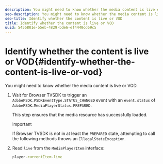 ```yaml
---
description: You might need to know whether the media content is live or VOD.
seo-description: You might need to know whether the media content is live or VOD.
seo-title: Identify whether the content is live or VOD
title: Identify whether the content is live or VOD
uuid: 5455801e-b5eb-4829-bde6-ef4440cd69c5
---
```


# Identify whether the content is live or VOD{#identify-whether-the-content-is-live-or-vod}

You might need to know whether the media content is live or VOD.

1. Wait for Browser TVSDK to trigger an `AdobePSDK.PSDKEventType.STATUS_CHANGED` event with an `event.status` of `AdobePSDK.MediaPlayerStatus.PREPARED`.

   This step ensures that the media resource has successfully loaded. 

   >[!IMPORTANT]
   >
   >If Browser TVSDK is not in at least the `PREPARED` state, attempting to call the following methods throws an `IllegalStateException`.

1. Read `live` from the `MediaPlayerItem` interface:

   ```js
   player.currentItem.live
   ```

